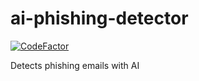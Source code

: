 # ai-phishing-detector

[![CodeFactor](https://www.codefactor.io/repository/github/matthewkayne/ai-phishing-detector/badge)](https://www.codefactor.io/repository/github/matthewkayne/ai-phishing-detector)

Detects phishing emails with AI
